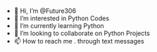 - 👋 Hi, I’m @Future306
- 👀 I’m interested in Python Codes
- 🌱 I’m currently learning Python
- 💞️ I’m looking to collaborate on Python Projects
- 📫 How to reach me . through text messages

<!---
Future306/Future306 is a ✨ special ✨ repository because its `README.md` (this file) appears on your GitHub profile.
You can click the Preview link to take a look at your changes.
--->
